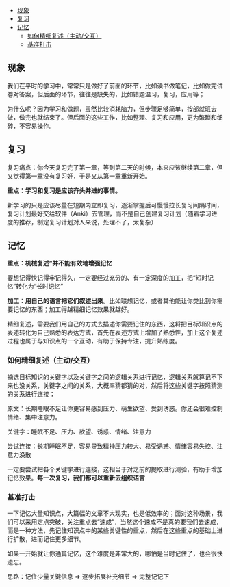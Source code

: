 <!-- START doctoc generated TOC please keep comment here to allow auto update -->
<!-- DON'T EDIT THIS SECTION, INSTEAD RE-RUN doctoc TO UPDATE -->


- [现象](#%E7%8E%B0%E8%B1%A1)
- [复习](#%E5%A4%8D%E4%B9%A0)
- [记忆](#%E8%AE%B0%E5%BF%86)
  - [如何精细复述（主动/交互）](#%E5%A6%82%E4%BD%95%E7%B2%BE%E7%BB%86%E5%A4%8D%E8%BF%B0%E4%B8%BB%E5%8A%A8%E4%BA%A4%E4%BA%92)
  - [基准打击](#%E5%9F%BA%E5%87%86%E6%89%93%E5%87%BB)

<!-- END doctoc generated TOC please keep comment here to allow auto update -->

## 现象

我们在平时的学习中，常常只是做好了前面的环节，比如读书做笔记，比如做完试卷对答案，但后面的环节，往往是缺失的，比如错题温习，复习，应用等；

为什么呢？因为学习和做题，虽然比较消耗脑力，但步骤足够简单，按部就班去做，做完也就结束了。但后面的这些工作，比如整理、复习和应用，更为繁琐和细碎，不容易操作。

## 复习

复习痛点：你今天复习完了第一章，等到第二天的时候，本来应该继续第二章，但又觉得第一章没有复习好，于是又从第一章重新开始。

**重点：学习和复习是应该齐头并进的事情。**

新学习的只是应该尽量在短期内立即复习，逐渐掌握后可慢慢拉长复习间隔时间，复习计划最好交给软件（Anki）去管理，而不是自己创建复习计划（随着学习进度的推荐，制定复习计划对人来说，处理不了，太复杂）

## 记忆

**重点：机械复述”并不能有效地增强记忆**

要想记得快记得牢记得久，一定要经过充分的、有一定深度的加工，把“短时记忆”转化为“长时记忆”

**加工**：**用自己的语言把它们叙述出来**。比如联想记忆，或者其他能让你类比到你需要记忆的东西；加工得越精细记忆效果就越好。

精细复述，需要我们用自己的方式去描述你需要记住的东西，这将把目标知识点的表述转化为自己熟悉的表达方式，首先在表述方式上增加了熟悉性，加上这个复述过程也属于与知识点的一个互动，有助于保持专注，提升熟练度。

### 如何精细复述（主动/交互）

摘选目标知识的关键字以及关键字之间的逻辑关系进行记忆，逻辑关系就算记不下来也没关系，关键字之间的关系，大概率猜都猜的对，然后将这些关键字按照猜测的关系进行连接；

原文：长期睡眠不足让你更容易感到压力、萌生欲望、受到诱惑。你还会很难控制情绪、集中注意力。

关键字：睡眠不足、压力、欲望、诱惑、情绪、注意力

尝试连接：长期睡眠不足，容易导致精神压力较大、易受诱惑、情绪容易失控、注意力涣散

一定要尝试把各个关键字进行连接，这相当于对之前的提取进行测验，有助于增加记忆效果。**每一次复习，我们都可以重新去组织语言**

### 基准打击

一下记忆大量知识点，大篇幅的文章不大现实，也是低效率的；面对这种场景，我们可以采用定点突破，关注重点去“速成”，当然这个速成不是真的要我们去速成，而是一种方法，先记住知识点中的某些关键性的重点，然后在这些重点的基础上进行扩散，进而记住更多细节。

如果一开始就让你通篇记忆，这个难度是非常大的，哪怕是当时记住了，也会很快遗忘。

思路：记住少量关键信息 => 逐步拓展补充细节 => 完整记记下
